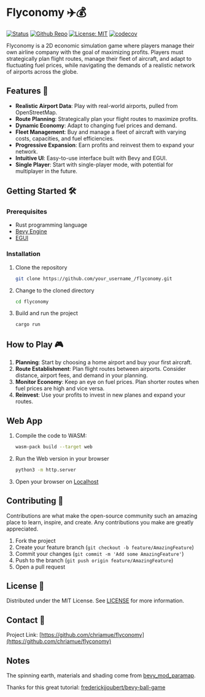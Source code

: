 # Flyconomy ✈️💰

[![Status](https://img.shields.io/badge/status-ideation-blue.svg)](https://github.com/chriamue/flyconomy)
[![Github Repo](https://img.shields.io/badge/github-repo-green.svg)](https://github.com/chriamue/flyconomy)
[![License: MIT](https://img.shields.io/badge/License-MIT-yellow.svg)](https://opensource.org/licenses/MIT)
[![codecov](https://codecov.io/gh/chriamue/flyconomy/branch/main/graph/badge.svg?token=WTP4TXR51N)](https://codecov.io/gh/chriamue/flyconomy)

Flyconomy is a 2D economic simulation game where players manage their own airline company with the goal of maximizing profits. Players must strategically plan flight routes, manage their fleet of aircraft, and adapt to fluctuating fuel prices, while navigating the demands of a realistic network of airports across the globe.

## Features 🚀

- **Realistic Airport Data**: Play with real-world airports, pulled from OpenStreetMap.
- **Route Planning**: Strategically plan your flight routes to maximize profits.
- **Dynamic Economy**: Adapt to changing fuel prices and demand.
- **Fleet Management**: Buy and manage a fleet of aircraft with varying costs, capacities, and fuel efficiencies.
- **Progressive Expansion**: Earn profits and reinvest them to expand your network.
- **Intuitive UI**: Easy-to-use interface built with Bevy and EGUI.
- **Single Player**: Start with single-player mode, with potential for multiplayer in the future.

## Getting Started 🛠️

### Prerequisites

- Rust programming language
- [Bevy Engine](https://bevyengine.org/)
- [EGUI](https://github.com/emilk/egui)

### Installation

1. Clone the repository
   ```sh
   git clone https://github.com/your_username_/flyconomy.git
   ```

2. Change to the cloned directory
   ```sh
   cd flyconomy
   ```

3. Build and run the project
   ```sh
   cargo run
   ```

## How to Play 🎮

1. **Planning**: Start by choosing a home airport and buy your first aircraft.
2. **Route Establishment**: Plan flight routes between airports. Consider distance, airport fees, and demand in your planning.
3. **Monitor Economy**: Keep an eye on fuel prices. Plan shorter routes when fuel prices are high and vice versa.
4. **Reinvest**: Use your profits to invest in new planes and expand your routes.

## Web App

1. Compile the code to WASM:

    ```sh
    wasm-pack build --target web
    ```

2. Run the Web version in your browser

    ```sh
    python3 -m http.server
    ```

3. Open your browser on [Localhost](http://localhost:8000)

## Contributing 🤝

Contributions are what make the open-source community such an amazing place to learn, inspire, and create. Any contributions you make are greatly appreciated.

1. Fork the project
2. Create your feature branch (`git checkout -b feature/AmazingFeature`)
3. Commit your changes (`git commit -m 'Add some AmazingFeature'`)
4. Push to the branch (`git push origin feature/AmazingFeature`)
5. Open a pull request

## License 📜

Distributed under the MIT License. See [LICENSE](LICENSE) for more information.

## Contact 💌

Project Link: [https://github.com/chriamue/flyconomy](https://github.com/chriamue/flyconomy)

## Notes

The spinning earth, materials and shading come from [bevy_mod_paramap](https://github.com/nicopap/bevy_mod_paramap/blob/main/examples/earth3d.rs).

Thanks for this great tutorial: [frederickjjoubert/bevy-ball-game](https://github.com/frederickjjoubert/bevy-ball-game/tree/Episode-10)

